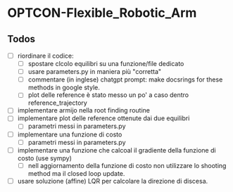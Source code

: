 # OPTCON-Flexible_Robotic_Arm

## Todos

- [ ] riordinare il codice:
    - [ ] spostare clcolo equilibri su una funzione/file dedicato
    - [ ] usare parameters.py in maniera più "corretta"
    - [ ] commentare (in inglese) chatgpt prompt: make docsrings for these methods in google style.
    - [ ] plot delle reference è stato messo un po' a caso dentro reference_trajectory
- [ ] implementare armijo nella root finding routine
- [ ] implementare plot delle reference ottenute dai due equilibri
    - [ ] parametri messi in parameters.py
- [ ] implementare una funzione di costo
    - [ ] parametri messi in parameters.py
- [ ] implementare una funzione che calcoal il gradiente della funzione di costo (use sympy)
    - [ ] nell aggiornamento della funzione di costo non utilizzare lo shooting method ma il closed loop update.
- [ ] usare soluzione (affine) LQR per calcolare la direzione di discesa.
